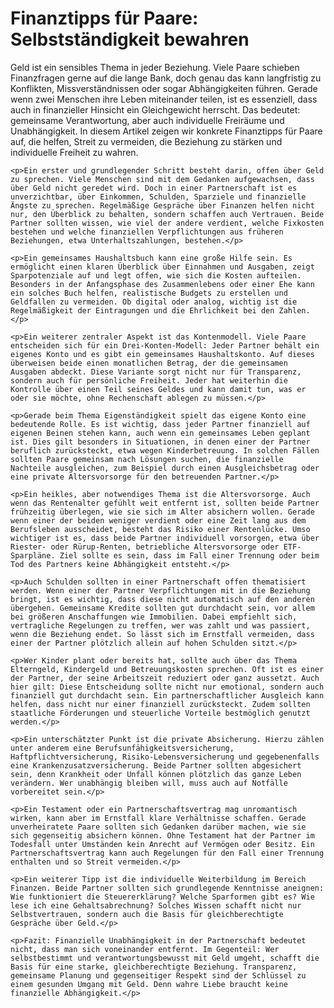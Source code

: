  <h1>Finanztipps für Paare: Selbstständigkeit bewahren</h1>
    <p>Geld ist ein sensibles Thema in jeder Beziehung. Viele Paare schieben Finanzfragen gerne auf die lange Bank, doch genau das kann langfristig zu Konflikten, Missverständnissen oder sogar Abhängigkeiten führen. Gerade wenn zwei Menschen ihre Leben miteinander teilen, ist es essenziell, dass auch in finanzieller Hinsicht ein Gleichgewicht herrscht. Das bedeutet: gemeinsame Verantwortung, aber auch individuelle Freiräume und Unabhängigkeit. In diesem Artikel zeigen wir konkrete Finanztipps für Paare auf, die helfen, Streit zu vermeiden, die Beziehung zu stärken und individuelle Freiheit zu wahren.</p>

    <p>Ein erster und grundlegender Schritt besteht darin, offen über Geld zu sprechen. Viele Menschen sind mit dem Gedanken aufgewachsen, dass über Geld nicht geredet wird. Doch in einer Partnerschaft ist es unverzichtbar, über Einkommen, Schulden, Sparziele und finanzielle Ängste zu sprechen. Regelmäßige Gespräche über Finanzen helfen nicht nur, den Überblick zu behalten, sondern schaffen auch Vertrauen. Beide Partner sollten wissen, wie viel der andere verdient, welche Fixkosten bestehen und welche finanziellen Verpflichtungen aus früheren Beziehungen, etwa Unterhaltszahlungen, bestehen.</p>

    <p>Ein gemeinsames Haushaltsbuch kann eine große Hilfe sein. Es ermöglicht einen klaren Überblick über Einnahmen und Ausgaben, zeigt Sparpotenziale auf und legt offen, wie sich die Kosten aufteilen. Besonders in der Anfangsphase des Zusammenlebens oder einer Ehe kann ein solches Buch helfen, realistische Budgets zu erstellen und Geldfallen zu vermeiden. Ob digital oder analog, wichtig ist die Regelmäßigkeit der Eintragungen und die Ehrlichkeit bei den Zahlen.</p>

    <p>Ein weiterer zentraler Aspekt ist das Kontenmodell. Viele Paare entscheiden sich für ein Drei-Konten-Modell: Jeder Partner behält ein eigenes Konto und es gibt ein gemeinsames Haushaltskonto. Auf dieses überweisen beide einen monatlichen Betrag, der die gemeinsamen Ausgaben abdeckt. Diese Variante sorgt nicht nur für Transparenz, sondern auch für persönliche Freiheit. Jeder hat weiterhin die Kontrolle über einen Teil seines Geldes und kann damit tun, was er oder sie möchte, ohne Rechenschaft ablegen zu müssen.</p>

    <p>Gerade beim Thema Eigenständigkeit spielt das eigene Konto eine bedeutende Rolle. Es ist wichtig, dass jeder Partner finanziell auf eigenen Beinen stehen kann, auch wenn ein gemeinsames Leben geplant ist. Dies gilt besonders in Situationen, in denen einer der Partner beruflich zurücksteckt, etwa wegen Kinderbetreuung. In solchen Fällen sollten Paare gemeinsam nach Lösungen suchen, die finanzielle Nachteile ausgleichen, zum Beispiel durch einen Ausgleichsbetrag oder eine private Altersvorsorge für den betreuenden Partner.</p>

    <p>Ein heikles, aber notwendiges Thema ist die Altersvorsorge. Auch wenn das Rentenalter gefühlt weit entfernt ist, sollten beide Partner frühzeitig überlegen, wie sie sich im Alter absichern wollen. Gerade wenn einer der beiden weniger verdient oder eine Zeit lang aus dem Berufsleben ausscheidet, besteht das Risiko einer Rentenlücke. Umso wichtiger ist es, dass beide Partner individuell vorsorgen, etwa über Riester- oder Rürup-Renten, betriebliche Altersvorsorge oder ETF-Sparpläne. Ziel sollte es sein, dass im Fall einer Trennung oder beim Tod des Partners keine Abhängigkeit entsteht.</p>

    <p>Auch Schulden sollten in einer Partnerschaft offen thematisiert werden. Wenn einer der Partner Verpflichtungen mit in die Beziehung bringt, ist es wichtig, dass diese nicht automatisch auf den anderen übergehen. Gemeinsame Kredite sollten gut durchdacht sein, vor allem bei größeren Anschaffungen wie Immobilien. Dabei empfiehlt sich, vertragliche Regelungen zu treffen, wer was zahlt und was passiert, wenn die Beziehung endet. So lässt sich im Ernstfall vermeiden, dass einer der Partner plötzlich allein auf hohen Schulden sitzt.</p>

    <p>Wer Kinder plant oder bereits hat, sollte auch über das Thema Elterngeld, Kindergeld und Betreuungskosten sprechen. Oft ist es einer der Partner, der seine Arbeitszeit reduziert oder ganz aussetzt. Auch hier gilt: Diese Entscheidung sollte nicht nur emotional, sondern auch finanziell gut durchdacht sein. Ein partnerschaftlicher Ausgleich kann helfen, dass nicht nur einer finanziell zurücksteckt. Zudem sollten staatliche Förderungen und steuerliche Vorteile bestmöglich genutzt werden.</p>

    <p>Ein unterschätzter Punkt ist die private Absicherung. Hierzu zählen unter anderem eine Berufsunfähigkeitsversicherung, Haftpflichtversicherung, Risiko-Lebensversicherung und gegebenenfalls eine Krankenzusatzversicherung. Beide Partner sollten abgesichert sein, denn Krankheit oder Unfall können plötzlich das ganze Leben verändern. Wer unabhängig bleiben will, muss auch auf Notfälle vorbereitet sein.</p>

    <p>Ein Testament oder ein Partnerschaftsvertrag mag unromantisch wirken, kann aber im Ernstfall klare Verhältnisse schaffen. Gerade unverheiratete Paare sollten sich Gedanken darüber machen, wie sie sich gegenseitig absichern können. Ohne Testament hat der Partner im Todesfall unter Umständen kein Anrecht auf Vermögen oder Besitz. Ein Partnerschaftsvertrag kann auch Regelungen für den Fall einer Trennung enthalten und so Streit vermeiden.</p>

    <p>Ein weiterer Tipp ist die individuelle Weiterbildung im Bereich Finanzen. Beide Partner sollten sich grundlegende Kenntnisse aneignen: Wie funktioniert die Steuererklärung? Welche Sparformen gibt es? Wie lese ich eine Gehaltsabrechnung? Solches Wissen schafft nicht nur Selbstvertrauen, sondern auch die Basis für gleichberechtigte Gespräche über Geld.</p>

    <p>Fazit: Finanzielle Unabhängigkeit in der Partnerschaft bedeutet nicht, dass man sich voneinander entfernt. Im Gegenteil: Wer selbstbestimmt und verantwortungsbewusst mit Geld umgeht, schafft die Basis für eine starke, gleichberechtigte Beziehung. Transparenz, gemeinsame Planung und gegenseitiger Respekt sind der Schlüssel zu einem gesunden Umgang mit Geld. Denn wahre Liebe braucht keine finanzielle Abhängigkeit.</p>
